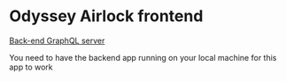 # Odyssey Airlock frontend

[Back-end GraphQL server](https://github.com/apollographql/odyssey-federation-part2)

You need to have the backend app running on your local machine for this app to work